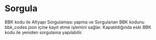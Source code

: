 # Sorgula
BBK kodu ile Altyapı Sorgulaması yapma ve Sorgulanan BBK kodunu bbk_codes.json içine kayıt etme işlemini sağlar. Kapatıldığında eski BBK kodu ile yeniden sorgulama yapılabilir.
